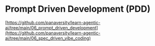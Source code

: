# Prompt Driven Development (PDD)

[https://github.com/panaversity/learn-agentic-ai/tree/main/06_prompt_driven_development](https://github.com/panaversity/learn-agentic-ai/tree/main/06_spec_driven_vibe_coding)

